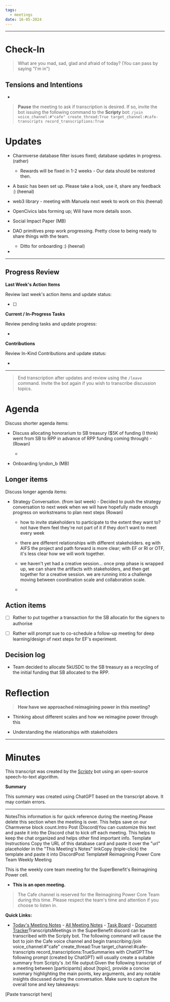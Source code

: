 ```yaml
---
tags:
  - meetings
date: 16-05-2024
---
```


---

# Check-In

> What are you mad, sad, glad and afraid of today? (You can pass by saying "I'm in")

## Tensions and Intentions

- 

> **Pause** the meeting to ask if transcription is desired. If so, invite the bot issuing the following command to the **Scripty** bot:
> `/join voice_channel:#"cafe" create_thread:True target_channel:#cafe-transcripts record_transcriptions:True`

# Updates

- Charmverse database filter issues fixed; database updates in progress. (rather)

  - Rewards will be fixed in 1-2 weeks - Our data should be restored then.

- A basic  has been set up. Please take a look, use it, share any feedback :) (heenal)

- web3 library - meeting with Manuela next week to work on this (heenal)

- OpenCivics labs forming up; Will have more details soon.

- Social Impact Paper (MB)

- DAO primitives prep work progressing. Pretty close to being ready to share things with the team. 

  - Ditto for onboarding :) (heenal)

- 

---

## Progress Review

**Last Week's Action Items**

Review last week's action items and update status:

- [ ] 

**Current / In-Progress Tasks**

Review pending tasks and update progress:

-  

**Contributions**

Review In-Kind Contributions and update status:

- 

---

> End transcription after updates and review using the `/leave` command. Invite the bot again if you wish to transcribe discussion topics.

# Agenda

Discuss shorter agenda items:

- Discuss allocating honorarium to SB treasury ($5K of funding (I think) went from SB to RPP in advance of RPP funding coming through) - (Rowan)

  - 

- Onboarding lyndon_b (MB)

## Longer items

Discuss longer agenda items:


- Strategy Conversation. (from last week) - Decided to push the strategy conversation to next week when we will have hopefully made enough progress on workstreams to plan next steps (Rowan)

  - how to invite stakeholders to participate to the extent they want to? not have them feel they're not part of it if they don't want to meet every week

  - there are different relationships with different stakeholders. eg with AIFS the project and path forward is more clear; with EF or RI or OTF, it's less clear how we will work together.

  - we haven't yet had a creative session... once prep phase is wrapped up, we can share the artifacts with stakeholders, and then get together for a creative session. we are running into a challenge moving between coordination scale and collaboration scale.

  - 

## Action items

- [ ] Rather to put together a transaction for the SB allocatin for the signers to authorise 

- [ ] Rather will prompt sue to co-schedule a follow-up meeting for deep learning/design of next steps for EF's experiment.

## Decision log

- Team decided to allocate 5kUSDC to the SB treasury as a recycling of the initial funding that SB allocated to the RPP. 

# Reflection 

> **How have we approached reimagining power in this meeting?**

- Thinking about different scales and how we reimagine power through this

- Understanding the relationships with stakeholders 

---

# Minutes

This transcript was created by the [Scripty](https://scripty.org/) bot using an open-source speech-to-text algorithm.

**Summary**

This summary was created using ChatGPT based on the transcript above. It may contain errors.

> <Paste summary here>

---

NotesThis information is for quick reference during the meeting.Please delete this section when the meeting is over. This helps save on our Charmverse block count.Intro Post (Discord)You can customize this text and paste it into the Discord chat to kick off each meeting. This helps to keep the chat organized and helps other find important info. Template Instructions Copy the URL of this database card and paste it over the "url" placeholder in the "This Meeting's Notes" linkCopy (triple-click) the template and paste it into DiscordPost Template# Reimagining Power Core Team Weekly Meeting

This is the weekly core team meeting for the SuperBenefit's Reimagining Power cell.

- __This is an **open** meeting.__  
> The Cafe channel is reserved for the Reimagining Power Core Team during this time. Please respect the team's time and attention if you choose to listen in.

**Quick Links:**
- [Today's Meeting Notes](https://app.charmverse.io/superbenefit/reimagining-power-weekly-core-team-meeting-16-5-24-830577266889226)   - [All Meeting Notes](https://app.charmverse.io/superbenefit/meeting-notes-reimagining-power-9995214806368862)   - [Task Board](https://app.charmverse.io/superbenefit/task-board-reimagining-power-18270894134568505) - [Document Tracker](https://app.charmverse.io/superbenefit/documents-reimagining-power-8236079332321762)TranscriptsMeetings in the SuperBenefit discord can be transcribed with the Scripty bot. The following command will cause the bot to join the Cafe voice channel and begin transcribing:/join voice_channel:#"cafe" create_thread:True target_channel:#cafe-transcripts record_transcriptions:TrueSummaries with ChatGPTThe following prompt (created by ChatGPT) will usually create a suitable summary from Scripty's .txt file output:Given the following transcript of a meeting between [participants] about [topic], provide a concise summary highlighting the main points, key arguments, and any notable insights discussed during the conversation. Make sure to capture the overall tone and key takeaways:

[Paste transcript here]
